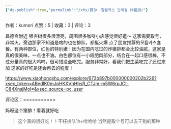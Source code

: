 ```yaml
---
{"dg-publish":true,"permalink":"/xhs/首尔｜일월카츠 안국점 炸猪排/"}
---
```


作者：kumori
点赞：5   |   收藏：3   |   评论：3

昌德宫附近
银杏树很多很漂亮，周围很多咖啡小店感觉很好逛～
这家需要取号，非常火，旁边那家不知道是啥的也在排队，都挺火爆
点了朋友推荐的모둠카츠套餐。有两种部位，红色的特别嫩！因为在国内吃过的炸猪排都会比较油腻，这家是真的很美味，一点也不油。白色部位有一小段肥肉部分，结合在一起口感很棒，不过分量真的很大呜呜，很可惜没全吃完。服务非常好，看我们把生菜吃完了还过来加
这家的好吃是还会再去的程度！

https://www.xiaohongshu.com/explore/673b897b000000000202b226?xsec_token=ABedlK0mJpHKXVhHhsR_CTJm-m5W6rpJCt-C84XnsjMoI=&xsec_source=pc_user

评论区：===========

妈呀这个猪排！看着就好吃

> 这个真的很好吃！！不枉排队1h+哈哈哈 当然是取个号可以去干别的那种